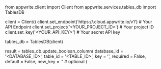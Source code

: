 from appwrite.client import Client
from appwrite.services.tables_db import TablesDB

client = Client()
client.set_endpoint('https://<REGION>.cloud.appwrite.io/v1') # Your API Endpoint
client.set_project('<YOUR_PROJECT_ID>') # Your project ID
client.set_key('<YOUR_API_KEY>') # Your secret API key

tables_db = TablesDB(client)

result = tables_db.update_boolean_column(
    database_id = '<DATABASE_ID>',
    table_id = '<TABLE_ID>',
    key = '',
    required = False,
    default = False,
    new_key = '' # optional
)

